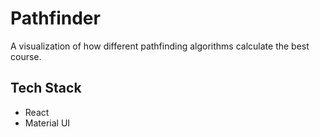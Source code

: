 # Pathfinder
  A visualization of how different pathfinding algorithms calculate the best course. 
  
## Tech Stack
  - React
  - Material UI

